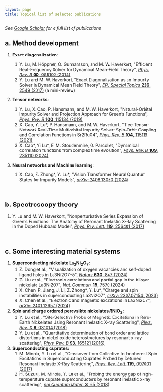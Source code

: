 ```yaml
---
layout: page
title: Topical list of selected publications
---
```


*See [Google Scholar](https://scholar.google.de/citations?user=yBtX0C4AAAAJ&hl=en) for a full list of publications*

## a. Method development
1. **Exact diagonalization**:
    1. Y. Lu, M. Höppner, O. Gunnarsson, and M. W. Haverkort, "Efficient Real-Frequency Solver for Dynamical Mean-Field Theory", [*Phys. Rev. B* **90**, 085102 (2014)](https://journals.aps.org/prb/abstract/10.1103/PhysRevB.90.085102)
    2. Y. Lu and M. W. Haverkort, "Exact Diagonalization as an Impurity Solver in Dynamical Mean Field Theory", [*EPJ Special Topics* **226**, 2549 (2017)](https://link.springer.com/article/10.1140/epjst/e2017-70042-4) (a mini-review)

2. **Tensor networks**:
    1. Y. Lu, X. Cao, P. Hansmann, and M. W. Haverkort, "Natural-Orbital Impurity Solver and Projection Approach for Green’s Functions", [*Phys. Rev. B* **100**, 115134 (2019)](https://journals.aps.org/prb/abstract/10.1103/PhysRevB.100.115134)
    2. X. Cao, Y. Lu\*, P. Hansmann, and M. W. Haverkort, "Tree Tensor-Network Real-Time Multiorbital Impurity Solver: Spin-Orbit Coupling and Correlation Functions in Sr2RuO4", [*Phys. Rev. B* **104**, 115119 (2021)](https://journals.aps.org/prb/abstract/10.1103/PhysRevB.104.115119)
    3. X. Cao\*, Yi Lu\*, E. M. Stoudenmire, O. Parcollet, "Dynamical correlation functions from complex time evolution", [*Phys. Rev. B* **109**, 235110 (2024)](https://journals.aps.org/prb/abstract/10.1103/PhysRevB.109.235110)

3. **Neural networks and Machine learning**:
    1. X. Cao, Z. Zhong\*, Y. Lu\*, "Vision Transformer Neural Quantum States for Impurity Models", [*arXiv*: 2408.13050 (2024)](https://arxiv.org/abs/2408.13050)

<br>

## b. Spectroscopy theory
1. Y. Lu and M. W. Haverkort, "Nonperturbative Series Expansion of Green’s Functions: The Anatomy of Resonant Inelastic X-Ray Scattering in the Doped Hubbard Model", [*Phys. Rev. Lett.* **119**, 256401 (2017)](https://journals.aps.org/prl/abstract/10.1103/PhysRevLett.119.256401)

<br>

## c. Some interesting material systems

1. **Superconducting nickelate La<sub>3</sub>Ni<sub>2</sub>O<sub>7</sub>:**
    1. Z. Dong et al., "Visualization of oxygen vacancies and self-doped ligand holes in La3Ni2O7−δ", [*Nature* **630**, 847 (2024)](https://www.nature.com/articles/s41586-024-07482-1)
    2. Z. Liu et al., "Electronic correlations and partial gap in the bilayer nickelate La3Ni2O7", [*Nat. Commun.* **15**, 7570 (2024)](https://www.nature.com/articles/s41467-024-52001-5)
    3. X. Chen, P. Jiang, J. Li, Z. Zhong\*, Y. Lu\*, "Charge and spin instabilities in superconducting La3Ni2O7", [*arXiv*: 2307.07154 (2023)](https://arxiv.org/abs/2307.07154)
    4. X. Chen et al., "Electronic and magnetic excitations in La3Ni2O7", [*arXiv*: 2401.12657 (2024)](https://arxiv.org/abs/2401.12657)
2. **Spin and charge ordered perovsikte nickelates *R*NiO<sub>3</sub>:**
    1. Y. Lu et al., "Site-Selective Probe of Magnetic Excitations in Rare-Earth Nickelates Using Resonant Inelastic X-ray Scattering", [*Phys. Rev. X* **8**, 031014 (2018)](https://journals.aps.org/prx/abstract/10.1103/PhysRevX.8.031014)
    2. Y. Lu et al., "Quantitative determination of bond order and lattice distortions in nickel oxide heterostructures by resonant x-ray scattering", [*Phys. Rev. B* **93**, 165121 (2016)](https://journals.aps.org/prb/abstract/10.1103/PhysRevB.93.165121)
3. **Superconducting cuprates:**
    1. M. Minola, Y. Lu et al., "Crossover from Collective to Incoherent Spin Excitations in Superconducting Cuprates Probed by Detuned Resonant Inelastic X-Ray Scattering", [*Phys. Rev. Lett.* **119**, 097001 (2017)](https://journals.aps.org/prl/abstract/10.1103/PhysRevLett.119.097001)
    2. H. Suzuki, M. Minola, Y. Lu et al., "Probing the energy gap of high-temperature cuprate superconductors by resonant inelastic x-ray scattering", [*npj Quantum Mater.* **3**, 65 (2018)](https://www.nature.com/articles/s41535-018-0139-7)